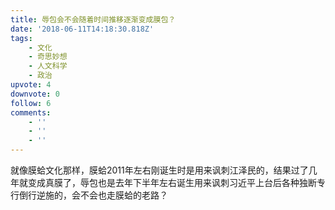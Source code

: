 ```yaml
---
title: 辱包会不会随着时间推移逐渐变成膜包？
date: '2018-06-11T14:18:30.818Z'
tags:
    - 文化
    - 奇思妙想
    - 人文科学
    - 政治
upvote: 4
downvote: 0
follow: 6
comments:
    - ''
    - ''
    - ''
---
```


就像膜蛤文化那样，膜蛤2011年左右刚诞生时是用来讽刺江泽民的，结果过了几年就变成真膜了，辱包也是去年下半年左右诞生用来讽刺习近平上台后各种独断专行倒行逆施的，会不会也走膜蛤的老路？
